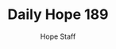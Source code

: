 ---
image: /assets/img/daily-hope-default-artwork.png
title: Daily Hope 189
number: 189
categories:
  - Daily Hope
author: Hope Staff
notes: Daily Hope 189
embed: >-
  EMBED_GOES_HERE
---